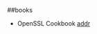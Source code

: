 ##books
* OpenSSL Cookbook
   [addr](https://www.feistyduck.com/library/openssl-cookbook/?t=a68e8:ffc72b4485414c76)
